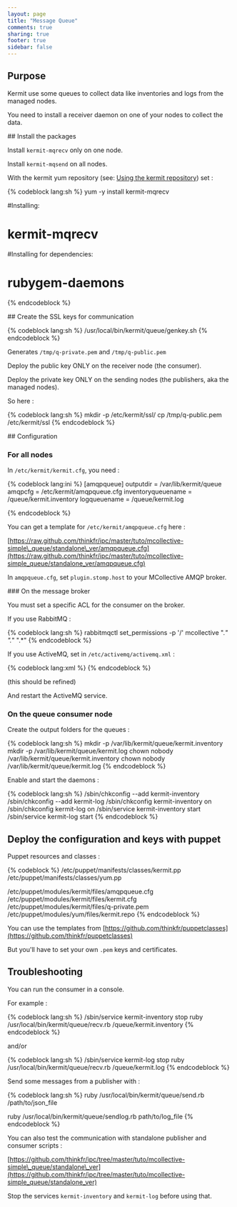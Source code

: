 ```yaml
---
layout: page
title: "Message Queue"
comments: true
sharing: true
footer: true
sidebar: false 
---
```


## Purpose

Kermit use some queues to collect data like inventories and logs from the managed nodes.

You need to install a receiver daemon on one of your nodes to collect the data.

## Install the packages

Install `kermit-mqrecv` only on one node.

Install `kermit-mqsend` on all nodes.

With the kermit yum repository (see: [Using the kermit repository](/doc/using_the_repo.html)) set :

{% codeblock lang:sh %}
yum -y install kermit-mqrecv 

#Installing:
# kermit-mqrecv
#Installing for dependencies:
# rubygem-daemons 
{% endcodeblock %}


## Create the SSL keys for communication

{% codeblock lang:sh %}
/usr/local/bin/kermit/queue/genkey.sh
{% endcodeblock %}

Generates `/tmp/q-private.pem` and `/tmp/q-public.pem`

<div class="important" markdown='1'>
Deploy the public key ONLY on the receiver node (the consumer).

Deploy the private key ONLY on the sending nodes (the publishers, aka the managed nodes).
</div>

So here :

{% codeblock lang:sh %}
mkdir -p /etc/kermit/ssl/
cp /tmp/q-public.pem /etc/kermit/ssl
{% endcodeblock %}



## Configuration

### For all nodes

In `/etc/kermit/kermit.cfg`, you need :

{% codeblock lang:ini %}
[amqpqueue]
outputdir = /var/lib/kermit/queue 
amqpcfg = /etc/kermit/amqpqueue.cfg
inventoryqueuename = /queue/kermit.inventory
logqueuename = /queue/kermit.log

{% endcodeblock %}

You can get a template for `/etc/kermit/amqpqueue.cfg` here :

[https://raw.github.com/thinkfr/ipc/master/tuto/mcollective-simple\_queue/standalone\_ver/amqpqueue.cfg](https://raw.github.com/thinkfr/ipc/master/tuto/mcollective-simple_queue/standalone_ver/amqpqueue.cfg)

In `amqpqueue.cfg`, set `plugin.stomp.host` to your MCollective AMQP broker.

### On the message broker

You must set a specific ACL for the consumer on the broker.

If you use RabbitMQ :

{% codeblock lang:sh %}
rabbitmqctl set_permissions -p '/' mcollective ".*" ".*" ".*"
{% endcodeblock %}


If you use ActiveMQ, set in `/etc/activemq/activemq.xml` :

{% codeblock lang:xml %}
<authorizationEntries>
    <authorizationEntry queue=">" write="admins" read="admins" admin="admins" />
    <authorizationEntry queue=">" write="mcollective" read="mcollective" admin="mcollective" />
    <!-- ... -->
</authorizationEntries>
{% endcodeblock %}


(this should be refined)

And restart the ActiveMQ service.


### On the queue consumer node

Create the output folders for the queues :

{% codeblock lang:sh %}
mkdir -p /var/lib/kermit/queue/kermit.inventory
mkdir -p /var/lib/kermit/queue/kermit.log
chown nobody /var/lib/kermit/queue/kermit.inventory
chown nobody /var/lib/kermit/queue/kermit.log
{% endcodeblock %}

 
Enable and start the daemons :

{% codeblock lang:sh %}
/sbin/chkconfig --add kermit-inventory
/sbin/chkconfig --add kermit-log
/sbin/chkconfig kermit-inventory on
/sbin/chkconfig kermit-log on
/sbin/service kermit-inventory start
/sbin/service kermit-log start
{% endcodeblock %}


## Deploy the configuration and keys with puppet

Puppet resources and classes :

{% codeblock  %}
/etc/puppet/manifests/classes/kermit.pp
/etc/puppet/manifests/classes/yum.pp

/etc/puppet/modules/kermit/files/amqpqueue.cfg
/etc/puppet/modules/kermit/files/kermit.cfg
/etc/puppet/modules/kermit/files/q-private.pem
/etc/puppet/modules/yum/files/kermit.repo
{% endcodeblock %}


You can use the templates from [https://github.com/thinkfr/puppetclasses](https://github.com/thinkfr/puppetclasses) 

But you'll have to set your own `.pem` keys and certificates.



## Troubleshooting

You can run the consumer in a console.

For example :

{% codeblock lang:sh %}
/sbin/service kermit-inventory stop
ruby /usr/local/bin/kermit/queue/recv.rb /queue/kermit.inventory
{% endcodeblock %}


and/or

{% codeblock lang:sh %}
/sbin/service kermit-log stop
ruby /usr/local/bin/kermit/queue/recv.rb /queue/kermit.log
{% endcodeblock %}

Send some messages from a publisher with :

{% codeblock lang:sh %}
ruby /usr/local/bin/kermit/queue/send.rb /path/to/json_file

ruby /usr/local/bin/kermit/queue/sendlog.rb path/to/log_file
{% endcodeblock %}

You can also test the communication with standalone publisher and consumer
scripts :

[https://github.com/thinkfr/ipc/tree/master/tuto/mcollective-simple\_queue/standalone\_ver](https://github.com/thinkfr/ipc/tree/master/tuto/mcollective-simple_queue/standalone_ver)

Stop the services `kermit-inventory` and `kermit-log` before using that.

